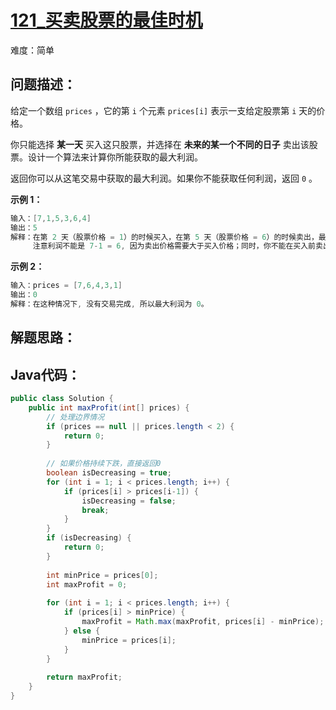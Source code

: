 # [121_买卖股票的最佳时机](https://leetcode.cn/problems/best-time-to-buy-and-sell-stock/)

难度：简单

## 问题描述：

给定一个数组 `prices` ，它的第 `i` 个元素 `prices[i]` 表示一支给定股票第 `i` 天的价格。

你只能选择 **某一天** 买入这只股票，并选择在 **未来的某一个不同的日子** 卖出该股票。设计一个算法来计算你所能获取的最大利润。

返回你可以从这笔交易中获取的最大利润。如果你不能获取任何利润，返回 `0` 。

**示例 1：**

```java
输入：[7,1,5,3,6,4]
输出：5
解释：在第 2 天（股票价格 = 1）的时候买入，在第 5 天（股票价格 = 6）的时候卖出，最大利润 = 6-1 = 5 。
     注意利润不能是 7-1 = 6, 因为卖出价格需要大于买入价格；同时，你不能在买入前卖出股票。
```

**示例 2：**

```java
输入：prices = [7,6,4,3,1]
输出：0
解释：在这种情况下, 没有交易完成, 所以最大利润为 0。
```

## 解题思路：



## Java代码：

```java
public class Solution {
    public int maxProfit(int[] prices) {
        // 处理边界情况
        if (prices == null || prices.length < 2) {
            return 0;
        }
        
        // 如果价格持续下跌，直接返回0
        boolean isDecreasing = true;
        for (int i = 1; i < prices.length; i++) {
            if (prices[i] > prices[i-1]) {
                isDecreasing = false;
                break;
            }
        }
        if (isDecreasing) {
            return 0;
        }
        
        int minPrice = prices[0];
        int maxProfit = 0;
        
        for (int i = 1; i < prices.length; i++) {
            if (prices[i] > minPrice) {
                maxProfit = Math.max(maxProfit, prices[i] - minPrice);
            } else {
                minPrice = prices[i];
            }
        }
        
        return maxProfit;
    }
}
```

